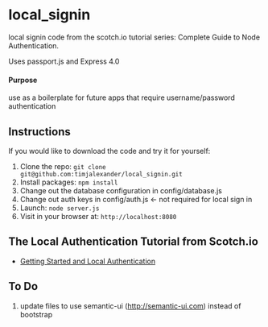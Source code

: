 # local_signin

local signin code from the scotch.io tutorial series: Complete Guide to Node Authentication.

Uses passport.js and Express 4.0

#### Purpose
use as a boilerplate for future apps that require username/password authentication

## Instructions

If you would like to download the code and try it for yourself:

1. Clone the repo: `git clone git@github.com:timjalexander/local_signin.git`
2. Install packages: `npm install`
3. Change out the database configuration in config/database.js
4. Change out auth keys in config/auth.js <- not required for local sign in
5. Launch: `node server.js`
6. Visit in your browser at: `http://localhost:8080`

## The Local Authentication Tutorial from Scotch.io

- [Getting Started and Local Authentication](http://scotch.io/tutorials/javascript/easy-node-authentication-setup-and-local)

## To Do

1. update files to use semantic-ui (http://semantic-ui.com) instead of bootstrap


